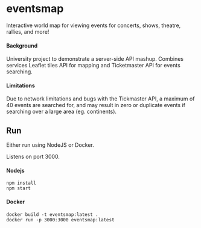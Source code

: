 # eventsmap
Interactive world map for viewing events for concerts, shows, theatre, rallies, and more!

#### Background

University project to demonstrate a server-side API mashup. Combines services Leaflet tiles API for mapping and Ticketmaster API for events searching.

#### Limitations

Due to network limitations and bugs with the Tickmaster API, a maximum of 40 events are searched for, and may result in zero or duplicate events if searching over a large area (eg. continents).

## Run

Either run using NodeJS or Docker.

Listens on port 3000.

#### Nodejs

```
npm install
npm start
```

#### Docker

```
docker build -t eventsmap:latest .
docker run -p 3000:3000 eventsmap:latest
```

